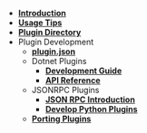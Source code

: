 - [**Introduction**](/README.md)
- [**Usage Tips**](/usage-tips.md)
- [**Plugin Directory**](/plugins.md)
- Plugin Development
    - [**plugin.json**](/plugin.json.md)
    - Dotnet Plugins
      - [**Development Guide**](/develop-csharp-plugins.md)
      - [**API Reference**](API-Reference/)
    - JSONRPC Plugins
      - [**JSON RPC Introduction**](/json-rpc.md)
      - [**Develop Python Plugins**](/develop-py-plugins.md)
    - [**Porting Plugins**](/port-plugins.md)